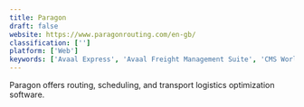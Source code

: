 ```yaml
---
title: Paragon
draft: false 
website: https://www.paragonrouting.com/en-gb/
classification: ['']
platform: ['Web']
keywords: ['Avaal Express', 'Avaal Freight Management Suite', 'CMS WorldLink', 'CargoWiz', 'Chekhra', 'FleetLink', 'Fleetium', 'Freightdata 2000', 'Freightos', 'HandsOn Fleet', 'Skyfy Technology', 'SmartDrive Operations', 'The NexTraq Platform', 'Xeneta']
---
```

Paragon offers routing, scheduling, and transport logistics optimization software.
